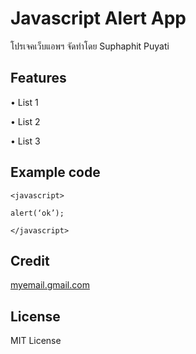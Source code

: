 # Javascript Alert App

โปรเจคเว็บแอพฯ จัดทําโดย Suphaphit Puyati

## Features

• List 1

• List 2

• List 3

## Example code
```
<javascript>

alert(‘ok’);

</javascript>
```

## Credit

[myemail.gmail.com](https://mail.google.com/mail/u/2/?ogbl#inbox)

## License

MIT License